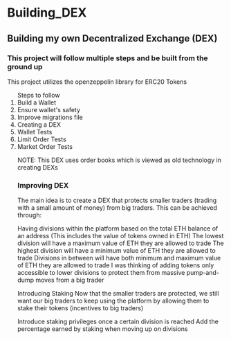 # Building_DEX

<h2> Building my own Decentralized Exchange (DEX) </h2>
  
<h3> This project will follow multiple steps and be built from the ground up </h3>

<p> This project utilizes the openzeppelin library for ERC20 Tokens </p>

<ol> Steps to follow
  <li> Build a Wallet </li>
  <li> Ensure wallet's safety </li>
  <li> Improve migrations file </li>
  <li> Creating a DEX </li>
  <li> Wallet Tests </li>
  <li> Limit Order Tests </li>
  <li> Market Order Tests </li>
  
<p> NOTE: This DEX uses order books which is viewed as old technology in creating DEXs </p>

<h3> Improving DEX </h3>
<p> The main idea is to create a DEX that protects smaller traders (trading with a small amount of money) from big traders. This can be achieved through:

Having divisions within the platform based on the total ETH balance of an address (This includes the value of tokens owned in ETH)
The lowest division will have a maximum value of ETH they are allowed to trade
The highest division will have a minimum value of ETH they are allowed to trade
Divisions in between will have both minimum and maximum value of ETH they are allowed to trade
I was thinking of adding tokens only accessible to lower divisions to protect them from massive pump-and-dump moves from a big trader

Introducing Staking
Now that the smaller traders are protected, we still want our big traders to keep using the platform by allowing them to stake their tokens (incentives to big traders)

Introduce staking privileges once a certain division is reached
Add the percentage earned by staking when moving up on divisions </p>
